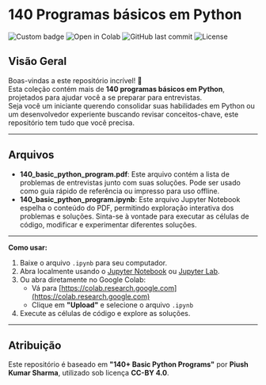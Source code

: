 # 140 Programas básicos em Python
![Custom badge](https://img.shields.io/badge/Notebook-Python%203.10+-blue?logo=python)
![Open in Colab](https://colab.research.google.com/assets/colab-badge.svg)
![GitHub last commit](https://img.shields.io/github/last-commit/m4ntonio/Basic_Python_Programs)
![License](https://img.shields.io/badge/License-CC--BY-lightgrey)

## Visão Geral

Boas-vindas a este repositório incrível! 🎉  
Esta coleção contém mais de **140 programas básicos em Python**, projetados para ajudar você a se preparar para entrevistas.  
Seja você um iniciante querendo consolidar suas habilidades em Python ou um desenvolvedor experiente buscando revisar conceitos-chave, este repositório tem tudo que você precisa.

---

## Arquivos

- **140_basic_python_program.pdf**: Este arquivo contém a lista de problemas de entrevistas junto com suas soluções. Pode ser usado como guia rápido de referência ou impresso para uso offline.  
- **140_basic_python_program.ipynb**: Este arquivo Jupyter Notebook espelha o conteúdo do PDF, permitindo exploração interativa dos problemas e soluções. Sinta-se à vontade para executar as células de código, modificar e experimentar diferentes soluções.

---

**Como usar:**
  1. Baixe o arquivo `.ipynb` para seu computador.
  2. Abra localmente usando o [Jupyter Notebook](https://jupyter.org/) ou [Jupyter Lab](https://jupyter.org/).
  3. Ou abra diretamente no Google Colab:
     - Vá para [https://colab.research.google.com](https://colab.research.google.com)
     - Clique em **"Upload"** e selecione o arquivo `.ipynb`
  4. Execute as células de código e explore as soluções.

---

## Atribuição

Este repositório é baseado em **"140+ Basic Python Programs"** por **Piush Kumar Sharma**, utilizado sob licença **CC-BY 4.0**.

